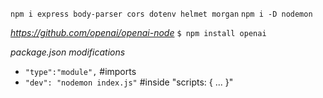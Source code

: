 `npm i express body-parser cors dotenv helmet morgan`
`npm i -D nodemon`

*https://github.com/openai/openai-node*
`$ npm install openai`

*package.json modifications*
- `"type":"module",` #imports
- `"dev": "nodemon index.js"` #inside "scripts: { ... }"
